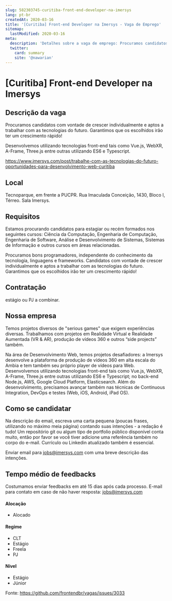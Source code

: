 ```yaml
---
slug: 582303745-curitiba-front-end-developer-na-imersys
lang: pt-br
createdAt: 2020-03-16
title: '[Curitiba] Front-end Developer na Imersys - Vaga de Emprego'
sitemap:
  lastModified: 2020-03-16
meta:
  description: 'Detalhes sobre a vaga de emprego: Procuramos candidatos com vontade de crescer individualmente e aptos a trabalhar com as tecnologias do futuro. Garantimos que os escolhidos irão ter um crescimento rápido!  Desenvolvemos utilizando tecnologias front-end tais como Vue.js, WebXR, A-Frame, Three.js entre outras utilizando ES6 e Typescript. https://www.imersys.com/post/trabalhe-com-as-tecnologias-do-futuro-oportunidades-para-desenvolvimento-web-curitiba'
  twitter:
    card: summary
    site: '@nawarian'
---
```


# [Curitiba] Front-end Developer na Imersys


## Descrição da vaga

Procuramos candidatos com vontade de crescer individualmente e aptos a trabalhar com as tecnologias do futuro. Garantimos que os escolhidos irão ter um crescimento rápido! 

Desenvolvemos utilizando tecnologias front-end tais como Vue.js, WebXR, A-Frame, Three.js entre outras utilizando ES6 e Typescript.

https://www.imersys.com/post/trabalhe-com-as-tecnologias-do-futuro-oportunidades-para-desenvolvimento-web-curitiba

## Local

Tecnoparque, em frente a PUCPR. Rua Imaculada Conceição, 1430, Bloco I, Térreo. Sala Imersys.

## Requisitos

Estamos procurando candidatos para estagiar ou recém formados nos seguintes cursos: Ciência da Computação, Engenharia de Computação, Engenharia de Software, Análise e Desenvolvimento de Sistemas, Sistemas de Informação e outros cursos em áreas relacionadas.

Procuramos bons programadores, independente do conhecimento da tecnologia, linguagens e frameworks. Candidatos com vontade de crescer individualmente e aptos a trabalhar com as tecnologias do futuro. Garantimos que os escolhidos irão ter um crescimento rápido!

## Contratação

estágio ou PJ a combinar.

## Nossa empresa

Temos projetos diversos de "serious games" que exigem experiências diversas. Trabalhamos com projetos em Realidade Virtual e Realidade Aumentada (VR & AR), produção de vídeos 360 e outros “side projects” também.

Na área de Desenvolvimento Web, temos projetos desafiadores: a Imersys desenvolve a plataforma de produção de vídeos 360 em alta escala do Ambia e tem também seu próprio player de vídeos para Web. Desenvolvemos utilizando tecnologias front-end tais como Vue.js, WebXR, A-Frame, Three.js entre outras utilizando ES6 e Typescript; no back-end Node.js, AWS, Google Cloud Platform, Elasticsearch. Além do desenvolvimento, precisamos avançar também nas técnicas de Continuous Integration, DevOps e testes (Web, iOS, Android, iPad OS).

## Como se candidatar

Na descrição do email, escreva uma carta pequena (poucas frases, utilizando no máximo meia página) contando suas intenções - a redação é tudo! Um repositório git ou algum tipo de portfolio público disponível conta muito, então por favor se você tiver adicione uma referência também no corpo do e-mail. Currículo ou Linkedin atualizado também é essencial.

Enviar email para jobs@imersys.com com uma breve descrição das intenções.

## Tempo médio de feedbacks

Costumamos enviar feedbacks em até 15 dias após cada processo.
E-mail para contato em caso de não haver resposta: jobs@imersys.com

#### Alocação
- Alocado

#### Regime
- CLT
- Estágio
- Freela
- PJ

#### Nível
- Estágio
- Júnior





Fonte: https://github.com/frontendbr/vagas/issues/3033